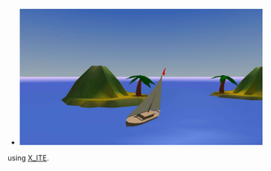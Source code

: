 * [![scene](island.jpg)](../../advancedViewer.html?model=./2005/island/island.wrl "click to browse in 3d")

using [X_ITE](http://create3000.de/x_ite).

